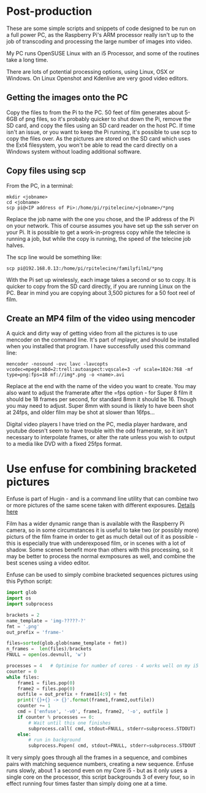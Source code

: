 # Post-production

These are some simple scripts and snippets of code designed to be run on a full 
power PC, as the Raspberry Pi's ARM processor really isn't up to the job of 
transcoding and processing the large number of images into video. 

My PC runs OpenSUSE Linux with an i5 Processor, and some of the routines take a 
long time.

There are lots of potential processing options, using Linux, OSX or Windows. 
On Linux Openshot and Kdenlive are very good video editors.

## Getting the images onto the PC

Copy the files to from the Pi to the PC. 50 feet of film generates about 5-6GB 
of png files, so it's probably quicker to shut down the Pi, remove the SD card, and
copy the files using an SD card reader on the host PC.  If time isn't an issue, or
you want to keep the Pi running, it's possible to use scp to copy the files over.
As the pictures are stored on the SD card which uses the Ext4 filesystem, you won't be
able to read the card directly on a Windows system without loading additional software.

## Copy files using scp

From the PC, in a terminal:  

```
mkdir <jobname>
cd <jobname>
scp pi@<IP address of Pi>:/home/pi/rpitelecine/<jobname>/*png
```

Replace the job name with the one you chose, and the IP address of the Pi on your 
network. This of course assumes you have set up the ssh server on your Pi. It is possible
to get a work-in-progress copy while the telecine is running a job, but while the
copy is running, the speed of the telecine job halves.

The scp line would be something like:

```
scp pi@192.168.0.13:/home/pi/rpitelecine/familyfilm1/*png
```

With the Pi set up wirelessly, each image takes a second or so to copy. It is quicker to copy 
from the SD card directly, if you are running Linux on the PC. Bear in
mind you are copying about 3,500 pictures for a 50 foot reel of film.

## Create an MP4 film of the video using mencoder

A quick and dirty way of getting video from all the pictures is to use mencoder on
the command line. It's part of mplayer, and should be installed when you installed that
program. I have successfully used this command line:

```
mencoder -nosound -ovc lavc -lavcopts vcodec=mpeg4:mbd=2:trell:autoaspect:vqscale=3 -vf scale=1024:768 -mf type=png:fps=18 mf://img*.png -o <name>.avi
```

Replace <name> at the end with the name of the video you want to create.
You may also want to adjust the framerate after the =fps option - for Super 8 film it
should be 18 frames per second, for standard 8mm it should be 16. Though you may need to 
adjust. Super 8mm with sound is likely to have been shot at 24fps, and older film may be
shot at slower than 16fps...

Digital video players I have tried on the PC, media player hardware, and youtube doesn't 
seem to have trouble with the odd framerate, so it isn't necessary to interpolate frames, 
or alter the rate unless you wish to output to a media like DVD with a fixed 25fps format.

# Use enfuse for combining bracketed pictures

Enfuse is part of Hugin - and is a command line utility that can combine two or more
pictures of the same scene taken with different exposures. [Details here](http://enblend.sourceforge.net/)

Film has a wider dynamic range than is available with the Raspberry Pi camera, so in 
some circumstances it is useful to take two (or possibly more) picturs of the film frame
in order to get as much detail out of it as possible - this is especially true with underexposed
film, or in scenes with a lot of shadow. Some scenes benefit more than others with this
processing, so it may be better to process the normal exmposures as well, and combine
the best scenes using a video editor.

Enfuse can be used to simply combine bracketed sequences pictures using this Python script:

```python
import glob
import os
import subprocess

brackets = 2
name_template = 'img-?????-?'
fmt = '.png'
out_prefix = 'frame-'

files=sorted(glob.glob(name_template + fmt))
n_frames =  len(files)/brackets
FNULL = open(os.devnull, 'w')

processes = 4	# Optimise for number of cores - 4 works well on my i5
counter = 0
while files:
    frame1 = files.pop(0)
    frame2 = files.pop(0)
    outfile = out_prefix + frame1[4:9] + fmt
    print('{}+{} -> {}'.format(frame1,frame2,outfile))
    counter += 1
    cmd = ['enfuse', '-v0', frame1, frame2, '-o', outfile ]
    if counter % processes == 0:
        # Wait until this one finishes
        subprocess.call( cmd, stdout=FNULL, stderr=subprocess.STDOUT)
    else:
        # run in background
        subprocess.Popen( cmd, stdout=FNULL, stderr=subprocess.STDOUT )
```
It very simply goes through all the frames in a sequence, and combines pairs with matching
sequence numbers, creating a new sequence. Enfuse runs slowly, about 1 a second even on my 
Core i5 - but as it only uses a single core on the processor, this script backgrounds 3 of every four, so in
effect running four times faster than simply doing one at a time.